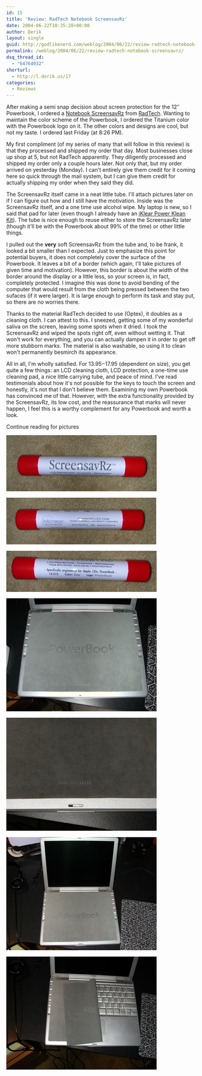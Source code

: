 ```yaml
---
id: 15
title: 'Review: RadTech Notebook ScreensavRz'
date: 2004-06-22T10:35:28+00:00
author: Derik
layout: single
guid: http://godlikenerd.com/weblog/2004/06/22/review-radtech-notebook-screensavrz/
permalink: /weblog/2004/06/22/review-radtech-notebook-screensavrz/
dsq_thread_id:
  - "64764932"
shorturl:
  - http://l.derik.us/17
categories:
  - Reviews
---
```

After making a semi snap decision about screen protection for the 12&#8243; Powerbook, I ordered a [Notebook ScreensavRz](http://www.radtech.us/Products/LaptopScreensavrz.aspx) from [RadTech](http://www.radtech.us). Wanting to maintain the color scheme of the Powerbook, I ordered the Titanium color with the Powerbook logo on it. The other colors and designs are cool, but not my taste. I ordered last Friday (at 8:26 PM).

My first compliment (of my series of many that will follow in this review) is that they processed and shipped my order that day. Most businesses close up shop at 5, but not RadTech apparently. They diligently processed and shipped my order only a couple hours later. Not only that, but my order arrived on yesterday (Monday). I can't entirely give them credit for it coming here so quick through the mail system, but I can give them credit for actually shipping my order when they said they did.

The ScreensavRz itself came in a neat little tube. I'll attach pictures later on if I can figure out how and I still have the motivation. Inside was the ScreensavRz itself, and a one time use alcohol wipe. My laptop is new, so I said that pad for later (even though I already have an [iKlear Power Klean Kit](http://eshop.macsales.com/Catalog_Item.cfm?ID=3588&Item=KLRKSPWK)). The tube is nice enough to reuse either to store the ScreensavRz later (though it'll be with the Powerbook about 99% of the time) or other little things.

I pulled out the **very** soft ScreensavRz from the tube and, to be frank, it looked a bit smaller than I expected. Just to emphasize this point for potential buyers, it does not completely cover the surface of the Powerbook. It leaves a bit of a border (which again, I'll take pictures of given time and motivation). However, this border is about the width of the border around the display or a little less, so your screen is, in fact, completely protected. I imagine this was done to avoid bending of the computer that would result from the cloth being pressed between the two sufaces (if it were larger). It is large enough to perform its task and stay put, so there are no worries there.

Thanks to the material RadTech decided to use (Optex), it doubles as a cleaning cloth. I can attest to this. I sneezed, getting some of my wonderful saliva on the screen, leaving some spots when it dried. I took the ScreensavRz and wiped the spots right off, even without wetting it. That won't work for everything, and you can actually dampen it in order to get off more stubborn marks. The material is also washable, so using it to clean won't permanently besmirch its appearance.

All in all, I'm wholly satisfied. For $13.95-$17.95 (dependent on size), you get quite a few things: an LCD cleaning cloth, LCD protection, a one-time use cleaning pad, a nice little carrying tube, and peace of mind. I've read testimonials about how it's not possible for the keys to touch the screen and honestly, it's not that I don't believe them. Examining my own Powerbook has convinced me of that. However, with the extra functionality provided by the ScreensavRz, its low cost, and the reassurance that marks will never happen, I feel this is a worthy complement for any Powerbook and worth a look.

Continue reading for pictures

<!--more-->

![](/images/DSCN0615.jpg)

![](/images/DSCN0616.jpg)

![](/images/DSCN0617.jpg)

![](/images/DSCN0618.jpg)

![](/images/DSCN0622.jpg)

![](/images/DSCN0624.jpg)

![](/images/DSCN0625.jpg)